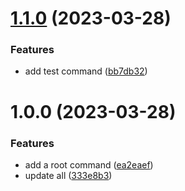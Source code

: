 # [1.1.0](https://github.com/mindulle/dev/compare/v1.0.0...v1.1.0) (2023-03-28)


### Features

* add test command ([bb7db32](https://github.com/mindulle/dev/commit/bb7db32c9bb2dbe731d28284aef4fdb3a9a2c06d))

# 1.0.0 (2023-03-28)

### Features

- add a root command ([ea2eaef](https://github.com/mindulle/dev/commit/ea2eaef4862439b45f66f1ea6fb853459d62a24d))
- update all ([333e8b3](https://github.com/mindulle/dev/commit/333e8b3feba964985fb3b160ac8cd0b60a2ed328))
